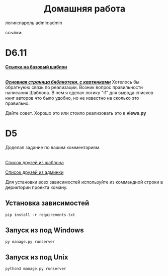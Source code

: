 <h1 align="center">Домашняя работа</h1> 

логин:пароль admin:admin

ссылки:
<h1>D6.11</h1>
<b><a href="http://127.0.0.1:8000/base">Ссылка на базовый шаблон</a></b>




<br><a href='http://127.0.0.1:8000/authors'>***Основная страница библиотеки, с картинками***</a>
Хотелось бы обратнуюю связь по реализации. Возник вопрос правильности написания Шаблона. 
В нем я сделал логику "if" для вывода списков книг авторов что было удобно, но не известно 
на сколько это правильно.  

Дайте совет. Хорошо это или стоило реализовать это в <b>views.py</b>




<h1>D5</h1>

Доделал задание по вашим комментариям.

<br>
<a href='http://127.0.0.1:8000/friends'>Список друзей из шаблона</a>

<a href='http://127.0.0.1:8000/admin/p_library/friend/'>Список друзей из админки</a>



Для установки всех зависимостей используйте из коммандной строки
в дериктории проекта коману.

## Установка зависимостей
```
pip install -r requirements.txt
```

## Запуск из под Windows
```
py manage.py runserver
```

## Запуск из под Unix 
```
python3 manage.py runserver
```
